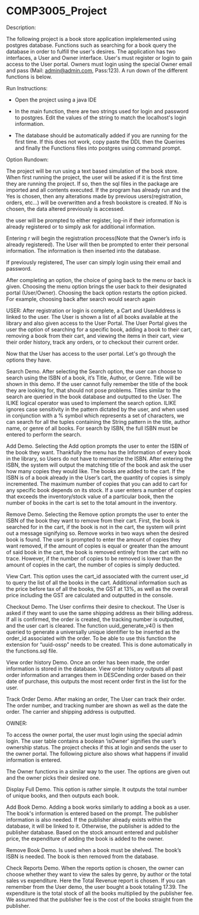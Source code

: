 # COMP3005_Project

Description:

The following project is a book store application implelemented using postgres database. Functions such as searching for a book query the database in order to 
fulfill the user's desires. The application has two interfaces, a User and Owner interface. User's must register or login to gain access to the User portal.
Owners must login using the special Owner email and pass (Mail: admin@admin.com, Pass:123). A run down of the different functions is below.

Run Instructions:

- Open the project using a java IDE

- In the main function, there are two strings used for login and password to postgres. Edit the values of the string to match the localhost's login information.

- The database should be automatically added if you are running for the first time. If this does not work, copy paste the DDL then the Querires and finally the Functions files 
into postgres using command prompt.


Option Rundown:

The project will be run using a text based simulation of the book store. When first running the project, the user will be asked if it is the first time they are running the project. If so, then the sql files in the package are imported and all contents executed. If the program has already run and the Yes is chosen, then any alterations made by previous users(registration, orders, etc…) will be overwritten and a fresh bookstore is created. If No is chosen, the data altered previously is accessed.


the user will be prompted to either register, log-in if their information is already registered or to simply ask for additional information.


Entering r will begin the registration process(Note that the Owner’s info is already registered). The User will then be prompted to enter their personal information. The information is then inserted into the database.


If previously registered, The user can simply login using their email and password.


After completing an option, the choice of going back to the menu or back is given. Choosing the menu option brings the user back to their designated portal (User/Owner). Choosing the back  option restarts the option picked. For example, choosing back after search would search again


USER:
After registration or login is complete, a Cart and UserAddress is linked to the user. The User is shown a list of all books available at the library and also given access to the User Portal. The User Portal gives the user the option of searching for a specific book, adding a book to their cart, removing a book from their cart, and viewing the items in their cart, view their order history, track any orders, or to checkout their current order.


Now that the User has access to the user portal. Let's go through the options they have.



Search Demo. After selecting the Search option, the user can choose to search using the ISBN of  a book, it’s Title, Author, or Genre. Title will be shown in this demo. If the user cannot fully remember the title of the book they are looking for, that should not pose problems. Titles similar to the search are queried in the book database and outputted to the User. The ILIKE logical operator was used to implement the search option. ILIKE ignores case sensitivity in the pattern dictated by the user, and when used in conjunction with a % symbol which represents a set of characters, we can search for all the tuples containing the String pattern in the title, author name, or genre of all books. For search by ISBN, the full ISBN must be entered to perform the search.


Add Demo. Selecting the Add option prompts the user to enter the ISBN of the book they want. Thankfully the menu has the Information of every book in the library, so Users do not have to memorize the ISBN. After entering the ISBN, the system will output the matching title of the book and ask the user how many copies they would like. The books are added to the cart.
If the ISBN is of a book already in the User’s cart, the quantity of copies is simply incremented.
The maximum number of copies that you can add to cart for any specific book depends on its stock. If a user enters a number of copies that exceeds the inventory/stock value of a particular book, then the number of books in the cart is set to the total amount in the inventory.


Remove Demo. Selecting the Remove option prompts the user to enter the ISBN of the book they want to remove from their cart. First, the book is searched for in the cart, if the book is not in the cart, the system will print out a message signifying so. Remove works in two ways when the desired book is found. The user is prompted to enter the amount of copies they want removed, if the amount of copies is equal or greater than the amount of said book in the cart, the book is removed entirely from the cart with no trace. However, if the number of copies to be removed is lower than the amount of copies in the cart, the number of copies is simply deducted.


View Cart. This option uses the cart_id associated with the current user_id to query the list of all the books in the cart. Additional information such as the price before tax of all the books, the GST at 13%, as well as the overall price including the GST are calculated and outputted in the console.


Checkout Demo. The User confirms their desire to checkout. The User is asked if they want to use the same shipping address as their billing address. If all is confirmed, the order is created, the tracking number is outputted, and the user cart is cleared. The function uuid_generate_v4() is then queried to generate a universally unique identifier to be inserted as the order_id associated with the order. To be able to use this function the extension for “uuid-ossp” needs to be created. This is done automatically in the functions.sql file. 


View order history Demo. Once an order has been made, the order information is stored in the database. View order history outputs all past order information and arranges them in DESCending order based on their date of purchase, this outputs the most recent order first in the list for the user.


Track Order Demo. After making an order, The User can track their order. The order number, and tracking number are shown as well as the date the order. The carrier and shipping address is outputted.  





OWNER:

To access the owner portal, the user must login using the special admin login. The user table contains a boolean ‘isOwner’ signifies the user’s ownership status. The project checks if this at login and sends the user to the owner portal. The following picture also shows what happens if invalid information is entered.


The Owner functions in a similar way to the user. The options are given out and the owner picks their desired one.


Display Full Demo. This option is rather simple. It outputs the total number of unique books, and then outputs each book.


Add Book Demo. Adding a book works similarly to adding a book as a user. The book's information is entered based on the prompt. The publisher information is also needed. If the publisher already exists within the database, it will be linked to it. Otherwise, the publisher is added to the publisher database. Based on the stock amount entered and publisher price, the expenditure of adding the book is added to the owner. 


Remove Book Demo. Is used when a book must be shelved. The book’s ISBN is needed. The book is then removed from the database.


Check Reports Demo. When the reports option is chosen, the owner can choose whether they want to view the sales by genre, by author or the total sales vs expenditure. Here the Total Revenue report is chosen. If you can remember from the User demo, the user bought a book  totaling 17.39. The expenditure is the total stock of all the books multiplied by the publisher fee. We assumed that the publisher fee is the cost of the books straight from the publisher. 

